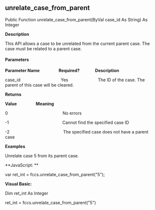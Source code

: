 unrelate_case_from_parent
---------------------------

Public Function unrelate_case_from_parent(ByVal case_id As String) As Integer

**Description**

This API allows a case to be unrelated from the current parent case. The case must be related to a parent case.

#### Parameters
**Parameter Name**                **Required?**             **Description**

case_id                                  Yes                         The ID of the case. The parent of this case will be cleared.

**Returns**

**Value**                **Meaning**

0                                              No errors

-1                                             Cannot find the specified case ID

-2                                             The specified case does not have a parent case

**Examples**

 Unrelate case 5 from its parent case.

**JavaScript: **

var ret_int = fccs.unrelate_case_from_parent("5");

**Visual Basic:**

Dim ret_int As Integer

ret_int = fccs.unrelate_case_from_parent("5")